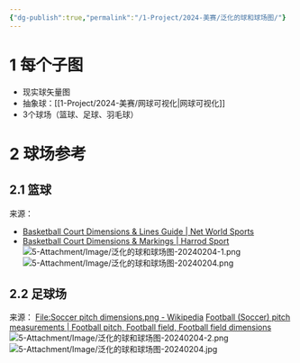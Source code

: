 ```yaml
---
{"dg-publish":true,"permalink":"/1-Project/2024-美赛/泛化的球和球场图/"}
---
```


# 1 每个子图
- 现实球矢量图
- 抽象球：[[1-Project/2024-美赛/网球可视化\|网球可视化]]
- 3个球场（篮球、足球、羽毛球）
# 2 球场参考
## 2.1 篮球
来源： 
- [Basketball Court Dimensions & Lines Guide | Net World Sports](https://www.networldsports.com/buyers-guides/basketball-court-dimensions)
- [Basketball Court Dimensions & Markings | Harrod Sport](https://www.harrodsport.com/advice-and-guides/basketball-court-dimensions-markings)
![5-Attachment/Image/泛化的球和球场图-20240204-1.png](/img/user/5-Attachment/Image/%E6%B3%9B%E5%8C%96%E7%9A%84%E7%90%83%E5%92%8C%E7%90%83%E5%9C%BA%E5%9B%BE-20240204-1.png)
![5-Attachment/Image/泛化的球和球场图-20240204.png](/img/user/5-Attachment/Image/%E6%B3%9B%E5%8C%96%E7%9A%84%E7%90%83%E5%92%8C%E7%90%83%E5%9C%BA%E5%9B%BE-20240204.png)
## 2.2 足球场
来源：
[File:Soccer pitch dimensions.png - Wikipedia](https://en.wikipedia.org/wiki/File:Soccer_pitch_dimensions.png)
[Football (Soccer) pitch measurements | Football pitch, Football field, Football field dimensions](https://in.pinterest.com/pin/605804587376939858/)
![5-Attachment/Image/泛化的球和球场图-20240204-2.png](/img/user/5-Attachment/Image/%E6%B3%9B%E5%8C%96%E7%9A%84%E7%90%83%E5%92%8C%E7%90%83%E5%9C%BA%E5%9B%BE-20240204-2.png)
![5-Attachment/Image/泛化的球和球场图-20240204.jpg](/img/user/5-Attachment/Image/%E6%B3%9B%E5%8C%96%E7%9A%84%E7%90%83%E5%92%8C%E7%90%83%E5%9C%BA%E5%9B%BE-20240204.jpg)